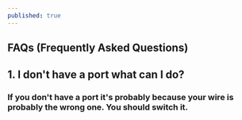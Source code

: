 ```yaml
---
published: true
---
```

## FAQs (Frequently Asked Questions)

## 1. I don't have a port what can I do?

### 	If you don't have a port it's probably because your wire is probably the wrong one. You should switch it.